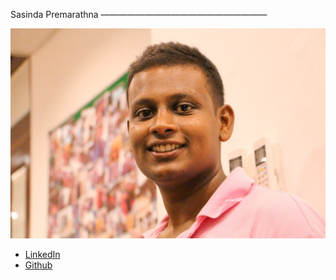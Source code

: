 Sasinda Premarathna
———————————————————

![](photos/sasinda.jpg)

* [LinkedIn](https://lk.linkedin.com/in/sasinda)
* [Github](https://github.com/sasinda/)
